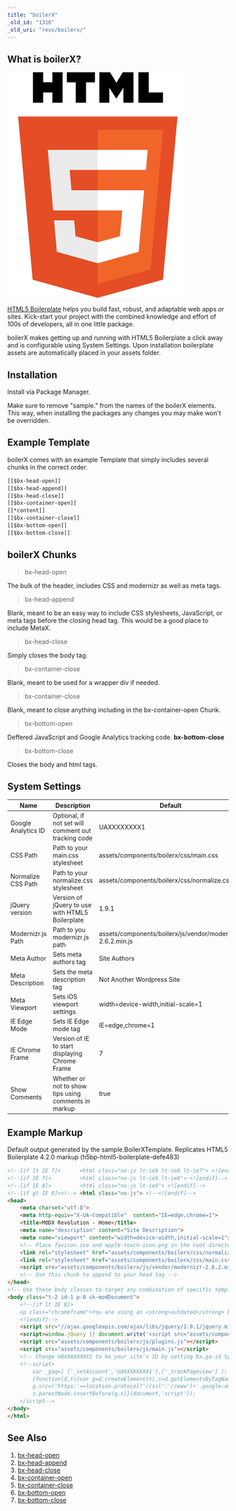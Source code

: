 ```yaml
---
title: "boilerX"
_old_id: "1316"
_old_uri: "revo/boilerx/"
---
```


## What is boilerX?

![](html5.png)

[HTML5 Boilerplate](https://github.com/jpdevries/boilerx) helps you build fast, robust, and adaptable web apps or sites. Kick-start your project with the combined knowledge and effort of 100s of developers, all in one little package.

boilerX makes getting up and running with HTML5 Boilerplate a click away and is configurable using System Settings. Upon installation boilerplate assets are automatically placed in your assets folder.

## Installation

Install via Package Manager.

Make sure to remove "sample." from the names of the boilerX elements. This way, when installing the packages any changes you may make won't be overridden.

## Example Template

boilerX comes with an example Template that simply includes several chunks in the correct order.

```html
[[$bx-head-open]]
[[$bx-head-append]]
[[$bx-head-close]]
[[$bx-container-open]]
[[*content]]
[[$bx-container-close]]
[[$bx-bottom-open]]
[[$bx-bottom-close]]
```

## boilerX Chunks

> bx-head-open

The bulk of the header, includes CSS and modernizr as well as meta tags.

> bx-head-append

Blank, meant to be an easy way to include CSS stylesheets, JavaScript, or meta tags before the closing head tag. This would be a good place to include MetaX.

> bx-head-close

Simply closes the body tag.

> bx-container-close

Blank, meant to be used for a wrapper div if needed.

> bx-container-close

Blank, meant to close anything including in the bx-container-open Chunk.

> bx-bottom-open

Deffered JavaScript and Google Analytics tracking code. **bx-bottom-close**

> bx-bottom-close

Closes the body and html tags.

## System Settings

| Name                | Description                                          | Default                                                    |
| ------------------- | ---------------------------------------------------- | ---------------------------------------------------------- |
| Google Analytics ID | Optional, if not set will comment out tracking code  | UAXXXXXXXX1                                                |
| CSS Path            | Path to your main.css stylesheet                     | assets/components/boilerx/css/main.css                     |
| Normalize CSS Path  | Path to your normalize.css stylesheet                | assets/components/boilerx/css/normalize.css                |
| jQuery version      | Version of jQuery to use with HTML5 Boilerplate      | 1.9.1                                                      |
| Modernizr.js Path   | Path to you modernizr.js path                        | assets/components/boilerx/js/vendor/modernizr–2.6.2.min.js |
| Meta Author         | Sets meta authors tag                                | Site Authors                                               |
| Meta Description    | Sets the meta description tag                        | Not Another Wordpress Site                                 |
| Meta Viewport       | Sets iOS viewport settings                           | width=device-width,initial-scale=1                         |
| IE Edge Mode        | Sets IE Edge mode tag                                | IE=edge,chrome=1                                           |
| IE Chrome Frame     | Version of IE to start displaying Chrome Frame       | 7                                                          |
| Show Comments       | Whether or not to show tips using comments in markup | true                                                       |

## Example Markup

Default output generated by the sample.BoilerXTemplate. Replicates HTML5 Boilerplate 4.2.0 markup (h5bp-html5-boilerplate-defe483)

``` html
<!--[if lt IE 7]>      <html class="no-js lt-ie9 lt-ie8 lt-ie7"> <![endif]-->
<!--[if IE 7]>         <html class="no-js lt-ie9 lt-ie8"> <![endif]-->
<!--[if IE 8]>         <html class="no-js lt-ie9"> <![endif]-->
<!--[if gt IE 8]><!--> <html class="no-js"> <!--<![endif]-->
<head>
    <meta charset="utf-8">
    <meta http-equiv="X-UA-Compatible"  content="IE=edge,chrome=1">
    <title>MODX Revolution - Home</title>
    <meta name="description" content="Site Description">
    <meta name="viewport" content="width=device-width,initial-scale=1">
    <!-- Place favicon.ico and apple-touch-icon.png in the root directory -->
    <link rel="stylesheet" href="assets/components/boilerx/css/normalize.css">
    <link rel="stylesheet" href="assets/components/boilerx/css/main.css">
    <script src="assets/components/boilerx/js/vendor/modernizr-2.6.2.min.js"></script>
    <!-- Use this chunk to append to your head tag -->
</head>
<!-- Use these body classes to target any combination of specific templates, ids, children, and class_keys -->
<body class="t-2 id-1 p-0 ck-modDocument">
    <!--[if lt IE 8]>
    <p class="chromeframe">You are using an <strong>outdated</strong> browser. Please <a href="http://browsehappy.com/">upgrade your browser</a> or <a href="http://www.google.com/chromeframe/?redirect=true">activate Google Chrome Frame</a> to improve your experience.</p>
    <![endif]-->
    <script src="//ajax.googleapis.com/ajax/libs/jquery/1.9.1/jquery.min.js"></script>
    <script>window.jQuery || document.write('<script src="assets/components/boilerx/js/vendor/jquery-1.9.1.min.js"><\/script>')</script>
    <script src="assets/components/boilerx/js/plugins.js"></script>
    <script src="assets/components/boilerx/js/main.js"></script>
    <!-- Change UAXXXXXXXX1 to be your site's ID by setting bx.ga-id System Setting to auto-enable tracking -->
    <!--script>
        var _gaq=[ ['_setAccount','UAXXXXXXXX1'],['_trackPageview'] ];
        (function(d,t){var g=d.createElement(t),s=d.getElementsByTagName(t)[0];
        g.src=('https:'==location.protocol?'//ssl':'//www')+'.google-analytics.com/ga.js';
        s.parentNode.insertBefore(g,s)}(document,'script'));
    </script-->
</body>
</html>
```

## See Also

1. [bx-head-open](extras/boilerx/bx-head-open)
2. [bx-head-append](extras/boilerx/bx-head-append)
3. [bx-head-close](extras/boilerx/bx-head-close)
4. [bx-container-open](extras/boilerx/bx-container-open)
5. [bx-container-close](extras/boilerx/bx-container-close)
6. [bx-bottom-open](extras/boilerx/bx-bottom-open)
7. [bx-bottom-close](extras/boilerx/bx-bottom-close)

